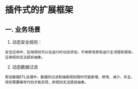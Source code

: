 # 插件式的扩展框架
## 一. 业务场景
1. 动态安全规则：
```text
安全应用中，应用规则可以在运行时动态添加，不用修改原有运行主流程和框架。
应用规则无法提前抽象。
```

2. 动态数据过滤
```text
假设数据ETL处理中，数据的过滤和抽取规则随时可能新增、修改、减少，并且，
规则需要编写代码才能实现，即规则无法提前抽象。
```

